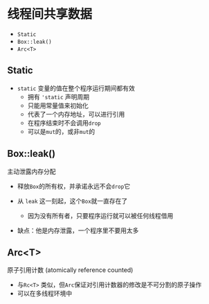 # 线程间共享数据
- `Static`
- `Box::leak()`
- `Arc<T>`

## Static
- `static` 变量的值在整个程序运行期间都有效
  - 拥有 `'static` 声明周期
  - 只能用常量值来初始化
  - 代表了一个内存地址，可以进行引用
  - 在程序结束时不会调用`drop`
  - 可以是`mut`的，或非`mut`的

## Box::leak()
主动泄露内存分配
- 释放`Box`的所有权，并承诺永远不会`drop`它
- 从 `leak` 这一刻起，这个`Box`就一直存在了
  - 因为没有所有者，只要程序运行就可以被任何线程借用


- 缺点：他是内存泄露，一个程序里不要用太多

## Arc\<T>
原子引用计数 (atomically reference counted)
- 与`Rc<T>` 类似，但`Arc`保证对引用计数器的修改是不可分割的原子操作
- 可以在多线程环境中
